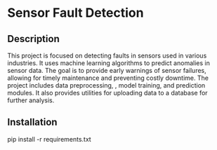 # Sensor Fault Detection

## Description

This project is focused on detecting faults in sensors used in various industries. It uses machine learning algorithms to predict anomalies in sensor data. The goal is to provide early warnings of sensor failures, allowing for timely maintenance and preventing costly downtime. The project includes data preprocessing, , model training, and prediction modules. It also provides utilities for uploading data to a database for further analysis.

## Installation

pip install -r requirements.txt
